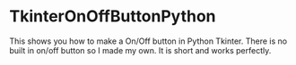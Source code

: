# TkinterOnOffButtonPython
This shows you how to make a On/Off button in Python Tkinter. There is no built in on/off button so I made my own. It is short and works perfectly.
